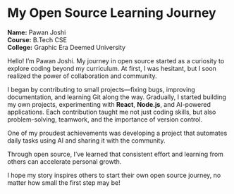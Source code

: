 # My Open Source Learning Journey

**Name:** Pawan Joshi  
**Course:** B.Tech CSE  
**College:** Graphic Era Deemed University  

Hello! I’m Pawan Joshi. My journey in open source started as a curiosity to explore coding beyond my curriculum. At first, I was hesitant, but I soon realized the power of collaboration and community.

I began by contributing to small projects—fixing bugs, improving documentation, and learning Git along the way. Gradually, I started building my own projects, experimenting with **React**, **Node.js**,
and AI-powered applications. Each contribution taught me not just coding skills, but also problem-solving, teamwork, and the importance of version control.

One of my proudest achievements was developing a project that automates daily tasks using AI and sharing it with the community.  

Through open source, I’ve learned that consistent effort and learning from others can accelerate personal growth.  

I hope my story inspires others to start their own open source journey, no matter how small the first step may be!
